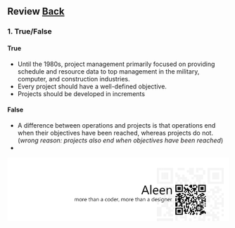 ## Review	[Back](./../projectManagement.md)

### 1. True/False

#### True

- Until the 1980s, project management primarily focused on providing schedule and resource data to top management in the military, computer, and construction industries.
- Every project should have a well-defined objective.
- Projects should be developed in increments

#### False

- A difference between operations and projects is that operations end when their objectives have been reached, whereas projects do not. (*wrong reason: projects also end when objectives have been reached*)
- 

<a href="http://aleen42.github.io/" target="_blank" ><img src="./../../pic/tail.gif"></a>

